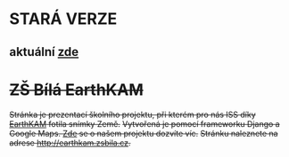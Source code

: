 # STARÁ VERZE
## aktuální [zde](https://github.com/kokolem/earthkam3)

# ~~ZŠ Bílá EarthKAM~~
~~Stránka je prezentací školního projektu, při kterém pro nás ISS díky [EarthKAM](https://earthkam.org) fotila snímky Země.~~
~~Vytvořená je pomocí frameworku Django a Google Maps. [Zde](https://earthkam.pythonanywhere.com/o-projektu) se o našem projektu dozvíte víc.~~
~~Stránku naleznete na adrese http://earthkam.zsbila.cz.~~
